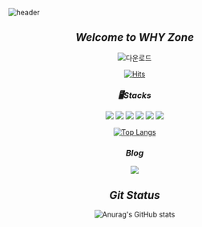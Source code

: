 
![header](https://capsule-render.vercel.app/api?type=waving&color=E6E0F8&height=200&section=header&text=WON%20HYE%20YEON&fontSize=80)

<div align="center">
  
## *Welcome to WHY Zone*
  
  
![다운로드](https://user-images.githubusercontent.com/106663427/236815274-bd6c2cb4-9038-481c-a554-ad8ff2466317.gif)
  
[![Hits](https://hits.seeyoufarm.com/api/count/incr/badge.svg?url=https%3A%2F%2Fgithub.com%2FWANTWON&count_bg=%23EBABFF&title_bg=%23000000&icon=bilibili.svg&icon_color=%23E7E7E7&title=hits&edge_flat=false)]([https://hits.seeyoufarm.com](https://github.com/WANTWON))
  
  
### *🖥️Stacks*
<img src="https://img.shields.io/badge/C++-00599C?style=flat-square&logo=cplusplus&logoColor=white"/> <img src="https://img.shields.io/badge/C-A8B9CC?style=flat-square&logo=c&logoColor=white"/> <img src="https://img.shields.io/badge/VisualStudio-5C2D91?style=flat-square&logo=visualstudio&logoColor=white"/> <img src="https://img.shields.io/badge/DirectX-1177AA?style=flat-square&logo=&logoColor=white"/> <img src="https://img.shields.io/badge/WIN_API-0078D6?style=flat-square&logo=windows&logoColor=white"/> <img src="https://img.shields.io/badge/MFC-8D6748?style=flat-square&logo=&logoColor=white"/>
 
  [![Top Langs](https://github-readme-stats.vercel.app/api/top-langs/?username=WANTWON&layout=compact)](https://github.com/anuraghazra/github-readme-stats)

### *Blog*
  <img src="https://img.shields.io/badge/Notion-8B89CC?style=flat-square&logo=notion&logoColor=white"/>
  
  
## *Git Status*
![Anurag's GitHub stats](https://github-readme-stats.vercel.app/api?username=WANTWON&show_icons=true&theme=dracula) 

  </div>
